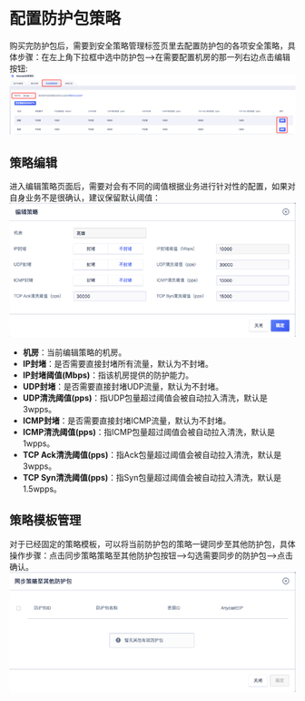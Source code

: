 

# 配置防护包策略

购买完防护包后，需要到安全策略管理标签页里去配置防护包的各项安全策略，具体步骤：在左上角下拉框中选中防护包—>在需要配置机房的那一列右边点击编辑按钮:
![](uanycastclean/images/pkg2.png)

## 策略编辑
进入编辑策略页面后，需要对会有不同的阈值根据业务进行针对性的配置，如果对自身业务不是很确认，建议保留默认阈值：
![](uanycastclean/images/pkg3.png)

- **机房**：当前编辑策略的机房。
- **IP封堵**：是否需要直接封堵所有流量，默认为不封堵。
- **IP封堵阈值(Mbps)**：指该机房提供的防护能力。
- **UDP封堵**：是否需要直接封堵UDP流量，默认为不封堵。
- **UDP清洗阈值(pps)**：指UDP包量超过阈值会被自动拉入清洗，默认是3wpps。
- **ICMP封堵**：是否需要直接封堵ICMP流量，默认为不封堵。
- **ICMP清洗阈值(pps)**：指ICMP包量超过阈值会被自动拉入清洗，默认是1wpps。
- **TCP Ack清洗阈值(pps)**：指Ack包量超过阈值会被自动拉入清洗，默认是3wpps。
- **TCP Syn清洗阈值(pps)**：指Syn包量超过阈值会被自动拉入清洗，默认是1.5wpps。

## 策略模板管理
对于已经固定的策略模板，可以将当前防护包的策略一键同步至其他防护包，具体操作步骤：点击同步策略策略至其他防护包按钮—>勾选需要同步的防护包—>点击确认。
![](uanycastclean/images/pkg4.png)





